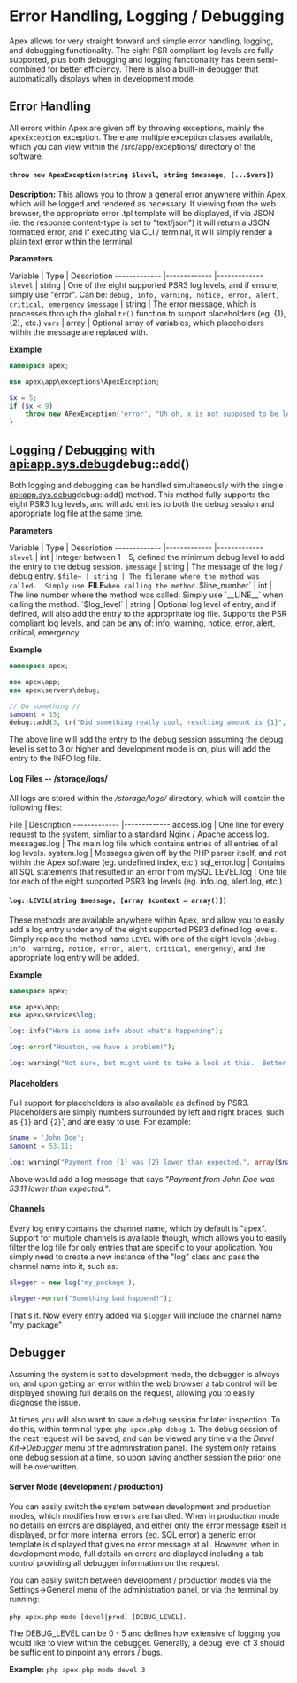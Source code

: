 
# Error Handling, Logging / Debugging

Apex allows for very straight forward and simple error handling, logging, and debugging functionality.  The
eight PSR compliant log levels are fully supported, plus both debugging and logging functionality has been
semi-combined for better efficiency.  There is also a built-in debugger that automatically displays when in
development mode.


## Error Handling

All errors within Apex are given off by throwing exceptions, mainly the `ApexException` exception.  There are
multiple exception classes available, which you can view within the /src/app/exceptions/ directory of the
software.



#### `throw new ApexException(string $level, string $message, [...$vars])`

**Description:** This allows you to throw a general error anywhere within Apex, which will be logged and
rendered as necessary.  If viewing from the web browser, the appropriate error .tpl template will be
displayed, if via JSON (ie. the response content-type is set to "text/json") it will return a JSON formatted
error, and if executing via CLI / terminal, it will simply render a plain text error within the terminal.

**Parameters**

Variable | Type | Description ------------- |------------- |------------- `$level` | string | One of the eight
supported PSR3 log levels, and if ensure, simply use "error". Can be: `debug, info, warning, notice, error,
alert, critical, emergency`
`$message` | string | The error message, which is processes through the global `tr()` function to support placeholders (eg. {1}, {2}, etc.)
`vars` | array | Optional array of variables, which placeholders within the message are replaced with.

**Example**

~~~php
namespace apex;

use apex\app\exceptions\ApexException;

$x = 5;
if ($x < 9)
    throw new APexException('error', "Uh oh, x is not supposed to be less than 9, but is {1}", $x);
}
~~~


## Logging / Debugging with <api:app.sys.debug>debug::add()</api>

Both logging and debugging can be handled simultaneously with the single
<api:app.sys.debug>debug::add()</api> method.  This method fully supports the eight PSR3 log levels, and will add entries to both the debug session and appropriate log file
at the same time.

**Parameters**

Variable | Type | Description ------------- |------------- |------------- `$level` | int | Integer between 1 -
5, defined the minimum debug level to add the entry to the debug session. `$message` | string | The message of
the log / debug entry. `$file~ | string | The filename where the method was called.  Simply use `__FILE__`
when calling the method. `$line_number` | int | The line number where the method was called.  Simply use
`__LINE__` when calling the method. `$log_level` | string | Optional log level of entry, and if defined, will
also add the entry to the appropritate log file.  Supports the PSR compliant log levels, and can be any of:
info, warning, notice, error, alert, critical, emergency.

**Example**

~~~php
namespace apex;

use apex\app;
use apex\servers\debug;

// Do something //
$amount = 15;
debug::add(3, tr("Did something really cool, resulting amount is {1}", $amount), __FILE__, __LINE__, 'info');
~~~

The above line will add the entry to the debug session assuming the debug level is set to 3 or higher and
development mode is on, plus will add the entry to the INFO log file.


#### Log Files -- /storage/logs/

All logs are stored within the */storage/logs/* directory, which will contain the following files:

File | Description ------------- |------------- access.log | One line for every request to the system, simliar
to a standard Nginx / Apache access log. messages.log | The main log file which contains entries of all
entries of all log levels. system.log | Messages given off by the PHP parser itself, and not within the Apex
software (eg. undefined index, etc.) sql_error.log | Contains all SQL statements that resulted in an error
from mySQL LEVEL.log | One file for each of the eight supported PSR3 log levels (eg. info.log, alert.log,
etc.)


#### `log::LEVEL(string $message, [array $context = array()])`

These methods are available anywhere within Apex, and allow you to easily add a log entry under any of the
eight supported PSR3 defined log levels.  Simply replace the method name `LEVEL` with one of the eight levels
(`debug, info, warning, notice, error, alert, critical, emergency`), and the appropriate log entry will be
added.

**Example**

~~~php
namespace apex;

use apex\app;
use apex\services\log;

log::info("Here is some info about what's happening");

log::error("Houston, we have a problem!");

log::warning("Not sure, but might want to take a look at this.  Better log it just in case");

~~~


#### Placeholders

Full support for placeholders is also available as defined by PSR3.  Placeholders are simply numbers surrounded by left and right braces, such as `{1}` and `{2}`', and are easy to use.  For example:

~~~php
$name = 'John Doe';
$amount = 53.11;

log::warning("Payment from {1} was {2} lower than expected.", array($name, $amount));
~~~

Above would add a log message that says *"Payment from John Doe was 53.11 lower than expected."*.


#### Channels

Every log entry contains the channel name, which by default is "apex".  Support for multiple channels is
available though, which allows you to easily filter the log file for only entries that are specific to your
application.  You simply need to create a new instance of the "log" class and pass the channel name into it,
such as:

~~~php
$logger = new log('my_package');

$logger->error("Something bad happend!");
~~~

That's it.  Now every entry added via `$logger` will include the channel name "my_package"


## Debugger

Assuming the system is set to development mode, the debugger is always on,  and upon getting an error within
the web browser a tab control will be displayed showing full details on the request, allowing you to easily
diagnose the issue.

At times you will also want to save a debug session for later inspection.  To do this, within terminal type:
`php apex.php debug 1`.  The debug session of the next request will be saved, and can be viewed any time via
the *Devel Kit-&gt;Debugger* menu of the administration panel.  The system only retains one debug session at a
time, so upon saving another session the prior one will be overwritten.


#### Server Mode (development / production)

You can easily switch the system between development and production modes, which modifies how errors are
handled.  When in production mode no details on errors are displayed, and either only the error message itself
is displayed, or for more internal errors (eg. SQL error) a generic error template is displayed that gives no
error message at all.  However, when in development mode, full details on errors are displayed including a tab
control providing all debugger information on the request.

You can easily switch between development / production modes via the Settings->General menu of the
administration panel, or via the terminal by running:

`php apex.php mode [devel|prod] [DEBUG_LEVEL]`.

The DEBUG_LEVEL can be 0 - 5 and defines how extensive of logging you would like to view within the debugger.
Generally, a debug level of 3 should be sufficient to pinpoint any errors / bugs.

**Example:** `php apex.php mode devel 3`



